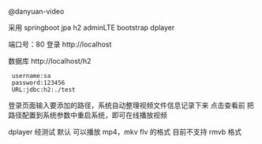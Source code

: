 @danyuan-video

采用
springboot jpa h2
adminLTE bootstrap dplayer

端口号：80
登录 http://localhost

数据库
	 http://localhost/h2
	 
	 username:sa
	 password:123456
	 URL:jdbc:h2:./test
	 

登录页面输入要添加的路径，系统自动整理视频文件信息记录下来
点击查看前 把路径配置到系统参数中重启系统，即可在线播放视频


dplayer 经测试 默认 可以播放 mp4，mkv flv 的格式
目前不支持 rmvb 格式
